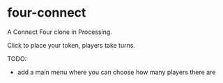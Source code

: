 # four-connect
A Connect Four clone in Processing.

Click to place your token, players take turns.

TODO:
* add a main menu where you can choose how many players there are
